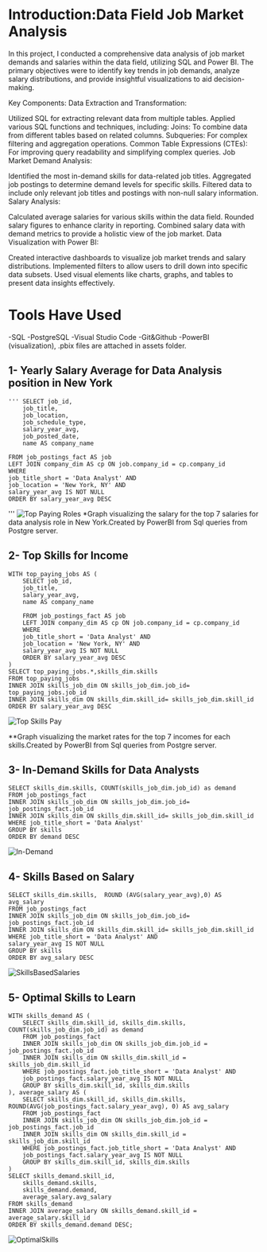 # Introduction:Data Field Job Market Analysis
In this project, I conducted a comprehensive data analysis of job market demands and salaries within the data field, utilizing SQL and Power BI. The primary objectives were to identify key trends in job demands, analyze salary distributions, and provide insightful visualizations to aid decision-making.

Key Components:
Data Extraction and Transformation:

Utilized SQL for extracting relevant data from multiple tables.
Applied various SQL functions and techniques, including:
Joins: To combine data from different tables based on related columns.
Subqueries: For complex filtering and aggregation operations.
Common Table Expressions (CTEs): For improving query readability and simplifying complex queries.
Job Market Demand Analysis:

Identified the most in-demand skills for data-related job titles.
Aggregated job postings to determine demand levels for specific skills.
Filtered data to include only relevant job titles and postings with non-null salary information.
Salary Analysis:

Calculated average salaries for various skills within the data field.
Rounded salary figures to enhance clarity in reporting.
Combined salary data with demand metrics to provide a holistic view of the job market.
Data Visualization with Power BI:

Created interactive dashboards to visualize job market trends and salary distributions.
Implemented filters to allow users to drill down into specific data subsets.
Used visual elements like charts, graphs, and tables to present data insights effectively.

# Tools Have Used
-SQL
-PostgreSQL
-Visual Studio Code
-Git&Github
-PowerBI (visualization), .pbix files are attached in assets folder.
## 1- Yearly Salary Average for Data Analysis position in New York
    ''' SELECT job_id,
        job_title,
        job_location,
        job_schedule_type,
        salary_year_avg,
        job_posted_date,
        name AS company_name

    FROM job_postings_fact AS job
    LEFT JOIN company_dim AS cp ON job.company_id = cp.company_id
    WHERE
    job_title_short = 'Data Analyst' AND
    job_location = 'New York, NY' AND
    salary_year_avg IS NOT NULL
    ORDER BY salary_year_avg DESC
'''
![Top Paying Roles](asset/1-TopPayingi.png)
*Graph visualizing the salary for the top 7 salaries for data analysis role in New York.Created by PowerBI from Sql  queries from Postgre server.
## 2- Top Skills for Income
    WITH top_paying_jobs AS (
        SELECT job_id,
        job_title,
        salary_year_avg,
        name AS company_name

        FROM job_postings_fact AS job
        LEFT JOIN company_dim AS cp ON job.company_id = cp.company_id
        WHERE
        job_title_short = 'Data Analyst' AND
        job_location = 'New York, NY' AND
        salary_year_avg IS NOT NULL
        ORDER BY salary_year_avg DESC
    )
    SELECT top_paying_jobs.*,skills_dim.skills
    FROM top_paying_jobs
    INNER JOIN skills_job_dim ON skills_job_dim.job_id= top_paying_jobs.job_id
    INNER JOIN skills_dim ON skills_dim.skill_id= skills_job_dim.skill_id
    ORDER BY salary_year_avg DESC 
   ![Top Skills Pay](asset/2-TopSkillsi.png)

**Graph visualizing the market rates for the top 7 incomes for each skills.Created by PowerBI from Sql  queries from Postgre server.

## 3- In-Demand Skills for Data Analysts
    SELECT skills_dim.skills, COUNT(skills_job_dim.job_id) as demand
    FROM job_postings_fact
    INNER JOIN skills_job_dim ON skills_job_dim.job_id=  job_postings_fact.job_id
    INNER JOIN skills_dim ON skills_dim.skill_id= skills_job_dim.skill_id
    WHERE job_title_short = 'Data Analyst'
    GROUP BY skills 
    ORDER BY demand DESC

![In-Demand](asset/3-Demandi.png)

## 4- Skills Based on Salary
    SELECT skills_dim.skills,  ROUND (AVG(salary_year_avg),0) AS avg_salary
    FROM job_postings_fact
    INNER JOIN skills_job_dim ON skills_job_dim.job_id=  job_postings_fact.job_id
    INNER JOIN skills_dim ON skills_dim.skill_id= skills_job_dim.skill_id
    WHERE job_title_short = 'Data Analyst' AND
    salary_year_avg IS NOT NULL
    GROUP BY skills 
    ORDER BY avg_salary DESC
![SkillsBasedSalaries](asset/4-Skillsbsi.png)

## 5- Optimal Skills to Learn
    WITH skills_demand AS (
        SELECT skills_dim.skill_id, skills_dim.skills, COUNT(skills_job_dim.job_id) as demand
        FROM job_postings_fact
        INNER JOIN skills_job_dim ON skills_job_dim.job_id = job_postings_fact.job_id
        INNER JOIN skills_dim ON skills_dim.skill_id = skills_job_dim.skill_id
        WHERE job_postings_fact.job_title_short = 'Data Analyst' AND
        job_postings_fact.salary_year_avg IS NOT NULL
        GROUP BY skills_dim.skill_id, skills_dim.skills
    ), average_salary AS (
        SELECT skills_dim.skill_id, skills_dim.skills, ROUND(AVG(job_postings_fact.salary_year_avg), 0) AS avg_salary
        FROM job_postings_fact
        INNER JOIN skills_job_dim ON skills_job_dim.job_id = job_postings_fact.job_id
        INNER JOIN skills_dim ON skills_dim.skill_id = skills_job_dim.skill_id
        WHERE job_postings_fact.job_title_short = 'Data Analyst' AND
        job_postings_fact.salary_year_avg IS NOT NULL
        GROUP BY skills_dim.skill_id, skills_dim.skills
    )
    SELECT skills_demand.skill_id, 
        skills_demand.skills, 
        skills_demand.demand, 
        average_salary.avg_salary
    FROM skills_demand
    INNER JOIN average_salary ON skills_demand.skill_id = average_salary.skill_id
    ORDER BY skills_demand.demand DESC;
 
 ![OptimalSkills](asset/5-Optimal.png)


